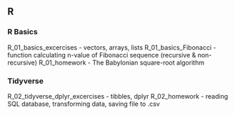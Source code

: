 ## R
### R Basics
R_01_basics_excercises - vectors, arrays, lists
R_01_basics_Fibonacci - function calculating n-value of Fibonacci sequence (recursive & non-recursive)
R_01_homework - The Babylonian square-root algorithm
### Tidyverse
R_02_tidyverse_dplyr_excercises - tibbles, dplyr
R_02_homework - reading SQL database, transforming data, saving file to .csv

